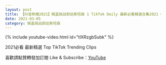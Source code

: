 ```yaml
---
layout: post
title: 【抖音熱搜2021】锅盖挑战郭达斯坦森 1 TikTok Daily 最新必看精選合集2021 03 05
date: 2021-03-05
category: 锅盖挑战郭达斯坦森
---
```


{% include youtube-video.html id="tlXRzgbSubk" %}

2021必看 最新精選 Top TikTok Trending Clips

喜歡請點贊轉發加訂閱 Like & Subscribe：[YouTube](https://www.youtube.com/channel/UCAoR7VcanIPd04uEq_GIylA/videos)

